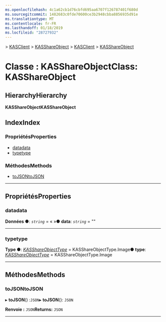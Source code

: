 ```yaml
---
ms.openlocfilehash: 4c1a62cb1d76cbfd695aa6707f126787401f680d
ms.sourcegitcommit: 1482683c0fde70600ce3b2948cbba8856935d91e
ms.translationtype: MT
ms.contentlocale: fr-FR
ms.lasthandoff: 01/18/2019
ms.locfileid: "28727932"
---
```

<span data-ttu-id="4de90-101">[](../README.md) > [KASClient](../modules/kasclient.md) > [KASShareObject](../classes/kasclient.kasshareobject.md)</span><span class="sxs-lookup"><span data-stu-id="4de90-101">[](../README.md) > [KASClient](../modules/kasclient.md) > [KASShareObject](../classes/kasclient.kasshareobject.md)</span></span>

# <a name="class-kasshareobject"></a><span data-ttu-id="4de90-102">Classe : KASShareObject</span><span class="sxs-lookup"><span data-stu-id="4de90-102">Class: KASShareObject</span></span>

## <a name="hierarchy"></a><span data-ttu-id="4de90-103">Hierarchy</span><span class="sxs-lookup"><span data-stu-id="4de90-103">Hierarchy</span></span>

<span data-ttu-id="4de90-104">**KASShareObject**</span><span class="sxs-lookup"><span data-stu-id="4de90-104">**KASShareObject**</span></span>

## <a name="index"></a><span data-ttu-id="4de90-105">Index</span><span class="sxs-lookup"><span data-stu-id="4de90-105">Index</span></span>

### <a name="properties"></a><span data-ttu-id="4de90-106">Propriétés</span><span class="sxs-lookup"><span data-stu-id="4de90-106">Properties</span></span>

* [<span data-ttu-id="4de90-107">data</span><span class="sxs-lookup"><span data-stu-id="4de90-107">data</span></span>](kasclient.kasshareobject.md#data)
* [<span data-ttu-id="4de90-108">type</span><span class="sxs-lookup"><span data-stu-id="4de90-108">type</span></span>](kasclient.kasshareobject.md#type)
### <a name="methods"></a><span data-ttu-id="4de90-109">Méthodes</span><span class="sxs-lookup"><span data-stu-id="4de90-109">Methods</span></span>

* [<span data-ttu-id="4de90-110">toJSON</span><span class="sxs-lookup"><span data-stu-id="4de90-110">toJSON</span></span>](kasclient.kasshareobject.md#tojson)

---

## <a name="properties"></a><span data-ttu-id="4de90-111">Propriétés</span><span class="sxs-lookup"><span data-stu-id="4de90-111">Properties</span></span>

<a id="data"></a>

###  <a name="data"></a><span data-ttu-id="4de90-112">data</span><span class="sxs-lookup"><span data-stu-id="4de90-112">data</span></span>

<span data-ttu-id="4de90-113">**Données ●**: *`string`* = « »</span><span class="sxs-lookup"><span data-stu-id="4de90-113">**● data**: *`string`* = ""</span></span>

___

<a id="type"></a>

###  <a name="type"></a><span data-ttu-id="4de90-114">type</span><span class="sxs-lookup"><span data-stu-id="4de90-114">type</span></span>

<span data-ttu-id="4de90-115">**Type ●**: *[KASShareObjectType](../enums/kasclient.kasshareobjecttype.md)* = KASShareObjectType.Image</span><span class="sxs-lookup"><span data-stu-id="4de90-115">**● type**: *[KASShareObjectType](../enums/kasclient.kasshareobjecttype.md)* =  KASShareObjectType.Image</span></span>

___

## <a name="methods"></a><span data-ttu-id="4de90-116">Méthodes</span><span class="sxs-lookup"><span data-stu-id="4de90-116">Methods</span></span>

<a id="tojson"></a>

###  <a name="tojson"></a><span data-ttu-id="4de90-117">toJSON</span><span class="sxs-lookup"><span data-stu-id="4de90-117">toJSON</span></span>

<span data-ttu-id="4de90-118">▸ **toJSON**() :`JSON`</span><span class="sxs-lookup"><span data-stu-id="4de90-118">▸ **toJSON**(): `JSON`</span></span>

<span data-ttu-id="4de90-119">**Renvoie :** `JSON`</span><span class="sxs-lookup"><span data-stu-id="4de90-119">**Returns:** `JSON`</span></span>

___

